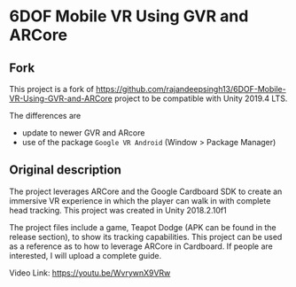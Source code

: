 # 6DOF Mobile VR Using GVR and ARCore

## Fork
This project is a fork of https://github.com/rajandeepsingh13/6DOF-Mobile-VR-Using-GVR-and-ARCore project to be compatible with Unity 2019.4 LTS.

The differences are
- update to newer GVR and ARcore
- use of the package `Google VR Android` (Window > Package Manager)

## Original description
The project leverages ARCore and the Google Cardboard SDK to create an immersive VR experience in which the player can walk in with complete head tracking. This project was created in Unity 2018.2.10f1

The project files include a game, Teapot Dodge (APK can be found in the release section), to show its tracking capabilities. This project can be used as a reference as to how to leverage ARCore in Cardboard. If people are interested, I will upload a complete guide.

Video Link: https://youtu.be/WvrywnX9VRw
